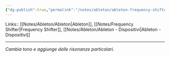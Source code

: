 ```yaml
---
{"dg-publish":true,"permalink":"/notes/ableton/ableton-frequency-shifter/"}
---
```


Links:: [[Notes/Ableton/Ableton\|Ableton]], [[Notes/Frequency Shifter\|Frequency Shifter]], [[Notes/Ableton/Ableton - Dispositivi\|Ableton - Dispositivi]]

---
_Cambia tono e aggiunge delle risonanze particolari._


